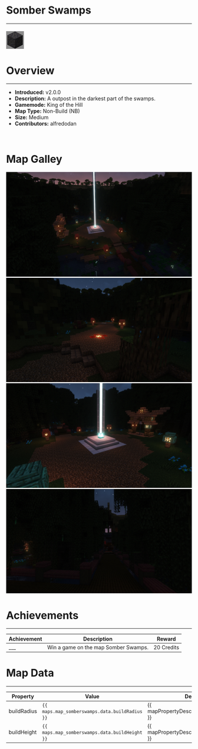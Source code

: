 <!-- replace _map_ with the actual map name -->
<!-- change gamemode type for the Map data description  -->
# Somber Swamps

***

#### ![somberswampsicon](../assets/maps/somberswamps/somber_swamps-icon.jpg)

# Overview
***
- **Introduced:** v2.0.0
- **Description:** A outpost in the darkest part of the swamps.
- **Gamemode:** King of the Hill
- **Map Type:** Non-Build (NB)
- **Size:** Medium
- **Contributors:** alfredodan

<br />  

# Map Galley
![Somber Swamps - Beacon](../assets/maps/somberswamps/somber_swamps-overview.jpg '')
![Somber Swamps - Spawn](../assets/maps/somberswamps/somber_swamps-spawn.jpg)
![Somber Swamps - Beacon](../assets/maps/somberswamps/somber_swamps-beacon.jpg )
![Somber Swamps - Flank](../assets/maps/somberswamps/somber_swamps-flank.jpg '')

# Achievements
***

| Achievement | Description | Reward |
| ----- | ----- | ------ |
| ___ | Win a game on the map Somber Swamps. | 20 Credits |



# Map Data
***

| Property | Value | Description |
| ----------- | ----------- | ------ |
| buildRadius |`{{ maps.map_somberswamps.data.buildRadius }}`| {{ mapPropertyDescriptions.buildRadius.koth }} |
| buildHeight |`{{ maps.map_somberswamps.data.buildHeight }}`| {{ mapPropertyDescriptions.buildHeight.koth }} |